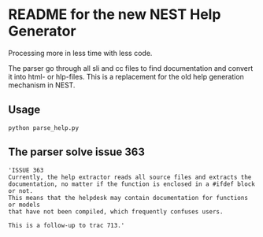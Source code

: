 # README for the new NEST Help Generator

Processing more in less time with less code.

The parser go through all sli and cc files to find documentation and convert it
into html- or hlp-files.
This is a replacement for the old help generation mechanism in NEST.

## Usage

    python parse_help.py

## The parser solve issue 363

    'ISSUE 363
    Currently, the help extractor reads all source files and extracts the
    documentation, no matter if the function is enclosed in a #ifdef block or not.
    This means that the helpdesk may contain documentation for functions or models
    that have not been compiled, which frequently confuses users.

    This is a follow-up to trac 713.'
